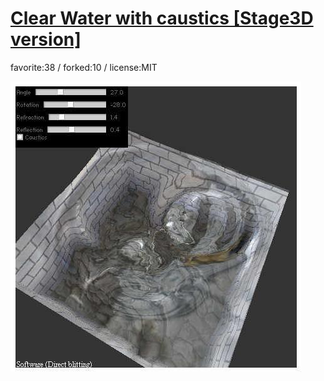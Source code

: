 # [Clear Water with caustics [Stage3D version]](http://wonderfl.net/c/ku5I)

favorite:38 / forked:10 / license:MIT

![thumbnail](./thumbnail.jpg)
